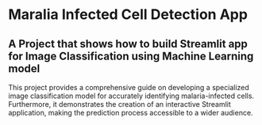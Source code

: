 # Maralia Infected Cell Detection App

## A Project that shows how to build Streamlit app for Image Classification using Machine Learning model  

This project provides a comprehensive guide on developing a specialized image classification model for accurately identifying malaria-infected cells. Furthermore, it demonstrates the creation of an interactive Streamlit application, making the prediction process accessible to a wider audience.
